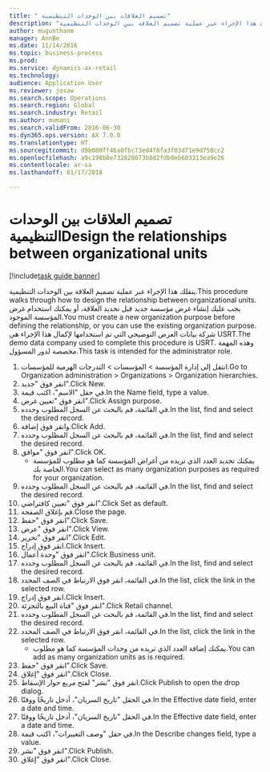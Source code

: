 ```yaml
--- 
title: " تصميم العلاقات بين الوحدات التنظيمية"
description: "ينقلك هذا الإجراء عبر عملية تصميم العلاقة بين الوحدات التنظيمية."
author: mugunthanm
manager: AnnBe
ms.date: 11/14/2016
ms.topic: business-process
ms.prod: 
ms.service: dynamics-ax-retail
ms.technology: 
audience: Application User
ms.reviewer: josaw
ms.search.scope: Operations
ms.search.region: Global
ms.search.industry: Retail
ms.author: mumani
ms.search.validFrom: 2016-06-30
ms.dyn365.ops.version: AX 7.0.0
ms.translationtype: HT
ms.sourcegitcommit: d9b080ff46a0fbc73ed4f8fa3f03d71e9d758cc2
ms.openlocfilehash: a9c198b8e732828073b8d2fdb0eb683313ea9e26
ms.contentlocale: ar-sa
ms.lasthandoff: 01/17/2018

---
```

# <a name="design-the-relationships-between-organizational-units"></a><span data-ttu-id="ecf8d-103"> تصميم العلاقات بين الوحدات التنظيمية</span><span class="sxs-lookup"><span data-stu-id="ecf8d-103">Design the relationships between organizational units</span></span>

[!include[task guide banner](../includes/task-guide-banner.md)]

<span data-ttu-id="ecf8d-104">ينقلك هذا الإجراء عبر عملية تصميم العلاقة بين الوحدات التنظيمية.</span><span class="sxs-lookup"><span data-stu-id="ecf8d-104">This procedure walks through how to design the relationship between organizational units.</span></span> <span data-ttu-id="ecf8d-105">يجب عليك إنشاء غرض مؤسسة جديد قبل تحديد العلاقة، أو يمكنك استخدام غرض المؤسسة الموجود.</span><span class="sxs-lookup"><span data-stu-id="ecf8d-105">You must create a new organization purpose before defining the relationship, or you can use the existing organization purpose.</span></span> <span data-ttu-id="ecf8d-106">شركة بيانات العرض التوضيحي التي تم استخدامها لإكمال هذا الإجراء هي USRT.</span><span class="sxs-lookup"><span data-stu-id="ecf8d-106">The demo data company used to complete this procedure is USRT.</span></span> <span data-ttu-id="ecf8d-107">وهذه المهمة مخصصة لدور المسؤول.</span><span class="sxs-lookup"><span data-stu-id="ecf8d-107">This task is intended for the administrator role.</span></span>

1. <span data-ttu-id="ecf8d-108">انتقل إلى إدارة المؤسسة > المؤسسات > التدرجات الهرمية للمؤسسات.</span><span class="sxs-lookup"><span data-stu-id="ecf8d-108">Go to Organization administration > Organizations > Organization hierarchies.</span></span>
2. <span data-ttu-id="ecf8d-109">انقر فوق "جديد".</span><span class="sxs-lookup"><span data-stu-id="ecf8d-109">Click New.</span></span>
3. <span data-ttu-id="ecf8d-110">في حقل "الاسم"، اكتب قيمة.</span><span class="sxs-lookup"><span data-stu-id="ecf8d-110">In the Name field, type a value.</span></span>
4. <span data-ttu-id="ecf8d-111">انقر فوق "تعيين غرض".</span><span class="sxs-lookup"><span data-stu-id="ecf8d-111">Click Assign purpose.</span></span>
5. <span data-ttu-id="ecf8d-112">في القائمة، قم بالبحث عن السجل المطلوب وحدده.</span><span class="sxs-lookup"><span data-stu-id="ecf8d-112">In the list, find and select the desired record.</span></span>
6. <span data-ttu-id="ecf8d-113">وانقر فوق إضافة.</span><span class="sxs-lookup"><span data-stu-id="ecf8d-113">Click Add.</span></span>
7. <span data-ttu-id="ecf8d-114">في القائمة، قم بالبحث عن السجل المطلوب وحدده.</span><span class="sxs-lookup"><span data-stu-id="ecf8d-114">In the list, find and select the desired record.</span></span>
8. <span data-ttu-id="ecf8d-115">انقر فوق "موافق".</span><span class="sxs-lookup"><span data-stu-id="ecf8d-115">Click OK.</span></span>
    * <span data-ttu-id="ecf8d-116">يمكنك تحديد العدد الذي تريده من أغراض المؤسسة كما هو مطلوب للمؤسسة الخاصة بك.</span><span class="sxs-lookup"><span data-stu-id="ecf8d-116">You can select as many organization purposes as required for your organization.</span></span>  
9. <span data-ttu-id="ecf8d-117">في القائمة، قم بالبحث عن السجل المطلوب وحدده.</span><span class="sxs-lookup"><span data-stu-id="ecf8d-117">In the list, find and select the desired record.</span></span>
10. <span data-ttu-id="ecf8d-118">انقر فوق "تعيين كافتراضي‬".</span><span class="sxs-lookup"><span data-stu-id="ecf8d-118">Click Set as default.</span></span>
11. <span data-ttu-id="ecf8d-119">قم بإغلاق الصفحة.</span><span class="sxs-lookup"><span data-stu-id="ecf8d-119">Close the page.</span></span>
12. <span data-ttu-id="ecf8d-120">انقر فوق "حفظ".</span><span class="sxs-lookup"><span data-stu-id="ecf8d-120">Click Save.</span></span>
13. <span data-ttu-id="ecf8d-121">انقر فوق "عرض".</span><span class="sxs-lookup"><span data-stu-id="ecf8d-121">Click View.</span></span>
14. <span data-ttu-id="ecf8d-122">انقر فوق "تحرير".</span><span class="sxs-lookup"><span data-stu-id="ecf8d-122">Click Edit.</span></span>
15. <span data-ttu-id="ecf8d-123">انقر فوق إدراج.</span><span class="sxs-lookup"><span data-stu-id="ecf8d-123">Click Insert.</span></span>
16. <span data-ttu-id="ecf8d-124">انقر فوق "وحدة أعمال".</span><span class="sxs-lookup"><span data-stu-id="ecf8d-124">Click Business unit.</span></span>
17. <span data-ttu-id="ecf8d-125">في القائمة، قم بالبحث عن السجل المطلوب وحدده.</span><span class="sxs-lookup"><span data-stu-id="ecf8d-125">In the list, find and select the desired record.</span></span>
18. <span data-ttu-id="ecf8d-126">في القائمة، انقر فوق الارتباط في الصف المحدد.</span><span class="sxs-lookup"><span data-stu-id="ecf8d-126">In the list, click the link in the selected row.</span></span>
19. <span data-ttu-id="ecf8d-127">انقر فوق إدراج.</span><span class="sxs-lookup"><span data-stu-id="ecf8d-127">Click Insert.</span></span>
20. <span data-ttu-id="ecf8d-128">انقر فوق "قناة البيع بالتجزئة‬".</span><span class="sxs-lookup"><span data-stu-id="ecf8d-128">Click Retail channel.</span></span>
21. <span data-ttu-id="ecf8d-129">في القائمة، قم بالبحث عن السجل المطلوب وحدده.</span><span class="sxs-lookup"><span data-stu-id="ecf8d-129">In the list, find and select the desired record.</span></span>
22. <span data-ttu-id="ecf8d-130">في القائمة، انقر فوق الارتباط في الصف المحدد.</span><span class="sxs-lookup"><span data-stu-id="ecf8d-130">In the list, click the link in the selected row.</span></span>
    * <span data-ttu-id="ecf8d-131">يمكنك إضافة العدد الذي تريده من وحدات المؤسسة كما هو مطلوب.</span><span class="sxs-lookup"><span data-stu-id="ecf8d-131">You can add as many organization units as is required.</span></span>  
23. <span data-ttu-id="ecf8d-132">انقر فوق "حفظ".</span><span class="sxs-lookup"><span data-stu-id="ecf8d-132">Click Save.</span></span>
24. <span data-ttu-id="ecf8d-133">انقر فوق "إغلاق".</span><span class="sxs-lookup"><span data-stu-id="ecf8d-133">Click Close.</span></span>
25. <span data-ttu-id="ecf8d-134">انقر فوق "نشر" لفتح مربع حوار الإسقاط‬.</span><span class="sxs-lookup"><span data-stu-id="ecf8d-134">Click Publish to open the drop dialog.</span></span>
26. <span data-ttu-id="ecf8d-135">في الحقل "تاريخ السريان"، أدخل تاريخًا ووقتًا.</span><span class="sxs-lookup"><span data-stu-id="ecf8d-135">In the Effective date field, enter a date and time.</span></span>
27. <span data-ttu-id="ecf8d-136">في الحقل "تاريخ السريان"، أدخل تاريخًا ووقتًا.</span><span class="sxs-lookup"><span data-stu-id="ecf8d-136">In the Effective date field, enter a date and time.</span></span>
28. <span data-ttu-id="ecf8d-137">في حقل "وصف التغييرات‬"، اكتب قيمة.</span><span class="sxs-lookup"><span data-stu-id="ecf8d-137">In the Describe changes field, type a value.</span></span>
29. <span data-ttu-id="ecf8d-138">انقر فوق "نشر".</span><span class="sxs-lookup"><span data-stu-id="ecf8d-138">Click Publish.</span></span>
30. <span data-ttu-id="ecf8d-139">انقر فوق "إغلاق".</span><span class="sxs-lookup"><span data-stu-id="ecf8d-139">Click Close.</span></span>


